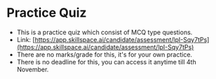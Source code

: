 # Practice Quiz

* This is a practice quiz which consist of MCQ type questions.
* Link: [https://app.skillspace.ai/candidate/assessment/lpI-Sqy7tPs](https://app.skillspace.ai/candidate/assessment/lpI-Sqy7tPs)
* There are no marks/grade for this, it's for your own practice.
* There is no deadline for this, you can access it anytime till 4th November.
